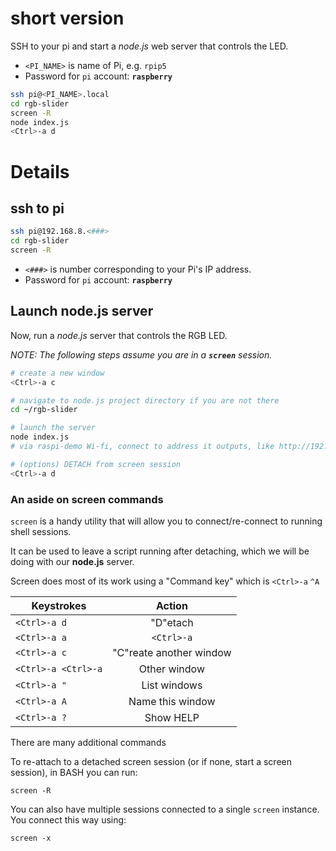
# short version

SSH to your pi and start a *node.js* web server that controls the LED.

 - `<PI_NAME>` is name of Pi, e.g. `rpip5`
 - Password for `pi` account: **`raspberry`**


```bash
ssh pi@<PI_NAME>.local
cd rgb-slider
screen -R
node index.js
<Ctrl>-a d
```

# Details

## ssh to pi

```bash
ssh pi@192.168.8.<###>
cd rgb-slider
screen -R
```

 - `<###>` is number corresponding to your Pi's IP address.  
 - Password for `pi` account: **`raspberry`**

## Launch node.js server

Now, run a *node.js* server that controls the RGB LED.

*NOTE: The following steps assume you are in a **`screen`** session.*

```bash
# create a new window
<Ctrl>-a c

# navigate to node.js project directory if you are not there
cd ~/rgb-slider

# launch the server
node index.js
# via raspi-demo Wi-fi, connect to address it outputs, like http://192.168.8.101:3000

# (options) DETACH from screen session
<Ctrl>-a d
```


### An aside on screen commands
`screen` is a handy utility that will allow you to connect/re-connect to running shell sessions.  

It can be used to leave a script running after detaching, which we will be doing with our **node.js** server.

Screen does most of its work using a "Command key" which is `<Ctrl>-a` `^A`

Keystrokes          | Action
------------------- | :---------------------:
`<Ctrl>-a d`        | "D"etach
`<Ctrl>-a a`        | `<Ctrl>-a`
`<Ctrl>-a c`        | "C"reate another window
`<Ctrl>-a <Ctrl>-a` | Other window
`<Ctrl>-a "`        | List windows
`<Ctrl>-a A`        | Name this window
`<Ctrl>-a ?`        | Show HELP

There are many additional commands

To re-attach to a detached screen session (or if none, start a screen session), in BASH you can run:

```
screen -R
```

You can also have multiple sessions connected to a single `screen` instance.  You connect this way using:

```
screen -x
```
